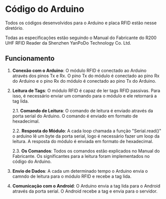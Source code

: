 # Código do Arduino

Todos os códigos desenvolvidos para o Arduino e placa RFID estão nesse diretório. 

Todas as especificações estão seguindo o Manual do Fabricante do R200 UHF RFID Reader da Shenzhen YanPoDo Technology Co. Ltd.

## Funcionamento

1. **Conexão com o Arduino**: O módulo RFID é conectado ao Arduino através dos pinos Tx e Rx. O pino Tx do módulo é conectado ao pino Rx do Arduino e o pino Rx do módulo é conectado ao pino Tx do Arduino.

2. **Leitura de Tags**: O módulo RFID é capaz de ler tags RFID passivas. Para isso, é necessário enviar um comando para o módulo e ele retornará a tag lida.

    2.1. **Comando de Leitura**: O comando de leitura é enviado através da porta serial do Arduino. O comando é enviado em formato de hexadecimal.

    2.2. **Resposta do Módulo**: A cada loop chamada a função "Serial.read()" o arduino lê um byte da porta serial, logo é necessário fazer um loop da leitura. A resposta do módulo é enviada em formato de hexadecimal.

    2.3. **Os Comandos**: Todos os comandos estão explicados no Manual do Fabricante. Os significantes para a leitura foram implementados no código do Arduino. 

3. **Envio de Dados**: A cada um determinado tempo o Arduino envia o camndo de leitura para o módulo RFID e recebe a tag lida.

4. **Comunicação com o Android**: O Arduino envia a tag lida para o Android através da porta serial. O Android recebe a tag e envia para o servidor.